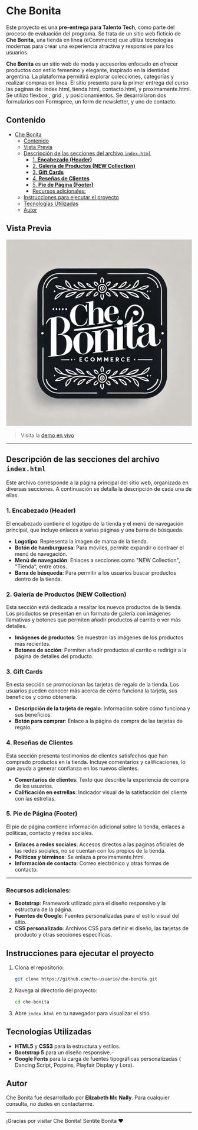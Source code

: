 # Che Bonita
Este proyecto es una **pre-entrega para Talento Tech**, como parte del proceso de evaluación del programa. Se trata de un sitio web ficticio de **Che Bonita**, una tienda en línea (eCommerce) que utiliza tecnologías modernas para crear una experiencia atractiva y responsive para los usuarios.

**Che Bonita** es un sitio web de moda y accesorios enfocado en ofrecer productos con estilo femenino y elegante, inspirado en la identidad argentina. La plataforma permitirá explorar colecciones, categorías y realizar compras en línea. El sitio  presenta para la primer entrega del curso las paginas de: index.html, tienda.html, contacto.html, y proximamente.html.
Se utilizo flexbox , grid , y posicionamientos.
Se desarrollaron dos formularios con Formspree, un form de newsletter, y uno de contacto.

## Contenido

- [Che Bonita](#che-bonita)
  - [Contenido](#contenido)
  - [Vista Previa](#vista-previa)
  - [Descripción de las secciones del archivo `index.html`](#descripción-de-las-secciones-del-archivo-indexhtml)
    - [1. **Encabezado (Header)**](#1-encabezado-header)
    - [2. **Galería de Productos (NEW Collection)**](#2-galería-de-productos-new-collection)
    - [3. **Gift Cards**](#3-gift-cards)
    - [4. **Reseñas de Clientes**](#4-reseñas-de-clientes)
    - [5. **Pie de Página (Footer)**](#5-pie-de-página-footer)
    - [Recursos adicionales:](#recursos-adicionales)
  - [Instrucciones para ejecutar el proyecto](#instrucciones-para-ejecutar-el-proyecto)
  - [Tecnologías Utilizadas](#tecnologías-utilizadas)
  - [Autor](#autor)

## Vista Previa

![Logo Che Bonita](./img/logo.webp)

> Visita la [demo en vivo](https://chebonita-talentotech.netlify.app/)
---

##  Descripción de las secciones del archivo `index.html`

Este archivo corresponde a la página principal del sitio web, organizada en diversas secciones. A continuación se detalla la descripción de cada una de ellas.

### 1. **Encabezado (Header)**
El encabezado contiene el logotipo de la tienda y el menú de navegación principal, que incluye enlaces a varias páginas y una barra de búsqueda.

- **Logotipo**: Representa la imagen de marca de la tienda.
- **Botón de hamburguesa**: Para móviles, permite expandir o contraer el menú de navegación.
- **Menú de navegación**: Enlaces a secciones como "NEW Collection", "Tienda", entre otros.
- **Barra de búsqueda**: Para permitir a los usuarios buscar productos dentro de la tienda.

### 2. **Galería de Productos (NEW Collection)**
Esta sección está dedicada a resaltar los nuevos productos de la tienda. Los productos se presentan en un formato de galería con imágenes llamativas y botones que permiten añadir productos al carrito o ver más detalles.

- **Imágenes de productos**: Se muestran las imágenes de los productos más recientes.
- **Botones de acción**: Permiten añadir productos al carrito o redirigir a la página de detalles del producto.

### 3. **Gift Cards**
En esta sección se promocionan las tarjetas de regalo de la tienda. Los usuarios pueden conocer más acerca de cómo funciona la tarjeta, sus beneficios y cómo obtenerla.

- **Descripción de la tarjeta de regalo**: Información sobre cómo funciona y sus beneficios.
- **Botón para comprar**: Enlace a la página de compra de las tarjetas de regalo.

### 4. **Reseñas de Clientes**
Esta sección presenta testimonios de clientes satisfechos que han comprado productos en la tienda. Incluye comentarios y calificaciones, lo que ayuda a generar confianza en los nuevos clientes.

- **Comentarios de clientes**: Texto que describe la experiencia de compra de los usuarios.
- **Calificación en estrellas**: Indicador visual de la satisfacción del cliente con las estrellas.

### 5. **Pie de Página (Footer)**
El pie de página contiene información adicional sobre la tienda, enlaces a políticas, contacto y redes sociales.

- **Enlaces a redes sociales**: Accesos directos a las paginas oficiales de las redes sociales, no se cuentan con los propios de la tienda.
- **Políticas y términos**: Se enlaza a proximamente.html.
- **Información de contacto**: Correo electrónico y otras formas de contacto.

---

### Recursos adicionales:
- **Bootstrap**: Framework utilizado para el diseño responsivo y la estructura de la página.
- **Fuentes de Google**: Fuentes personalizadas para el estilo visual del sitio.
- **CSS personalizado**: Archivos CSS para definir el diseño, las tarjetas de producto y otras secciones específicas.
  
## Instrucciones para ejecutar el proyecto

1. Clona el repositorio:
   ```bash
   git clone https://github.com/tu-usuario/che-bonita.git
   ```

2. Navega al directorio del proyecto:
   ```bash
   cd che-bonita
   ```

3. Abre `index.html` en tu navegador para visualizar el sitio.

## Tecnologías Utilizadas

- **HTML5** y **CSS3** para la estructura y estilos.
- **Bootstrap 5** para un diseño responsive.- 
- **Google Fonts** para la carga de fuentes tipográficas personalizadas ( Dancing Script, Poppins, Playfair Display y Lora).

## Autor

Che Bonita fue desarrollado por **Elizabeth Mc Nally**. Para cualquier consulta, no dudes en contactarme.

---
¡Gracias por visitar Che Bonita! Sentite Bonita ❤️